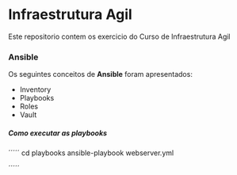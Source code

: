 # Infraestrutura Agil

Este repositorio contem os exercicio do Curso de Infraestrutura Agil

### Ansible

Os seguintes conceitos de **Ansible** foram apresentados:

- Inventory
- Playbooks
- Roles
- Vault


##### Como executar as playbooks


´´´´´
cd playbooks
ansible-playbook webserver.yml


´´´´´
